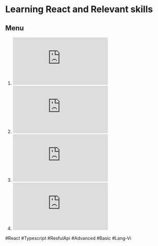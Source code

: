 # Learning React and Relevant skills

## Menu

1. ![Lịch trình học React cơ bản](https://github.com/thanhdoancong127/learning/blob/React/schedule-basic.md)
2. ![Lịch trình học React nâng cao](https://github.com/thanhdoancong127/learning/blob/React/schedule-advanced.md)
3. ![Lịch trình học React với typescipt](https://github.com/thanhdoancong127/learning/blob/React/schedule-with-typescript.md)
4. ![Lịch trình học React với typesript + Api](https://github.com/thanhdoancong127/learning/blob/React/schedule-with-ts-n-api.md)

#React #Typescript #ResfulApi #Advanced #Basic #Lang-Vi
